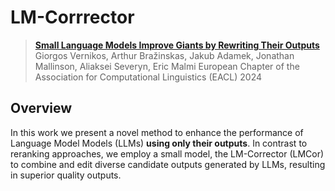 # LM-Corrrector

> [**Small Language Models Improve Giants by Rewriting Their Outputs**](https://arxiv.org/abs/2305.13514v1)  
> Giorgos Vernikos, Arthur Bražinskas, Jakub Adamek, Jonathan Mallinson, Aliaksei Severyn, Eric Malmi
> European Chapter of the Association for Computational Linguistics (EACL) 2024

## Overview
In this work we present a novel method to enhance the performance of Language Model Models (LLMs) **using only their outputs**. In contrast to reranking approaches, we employ a small model, the LM-Corrector (LMCor) to combine and edit diverse candidate outputs generated by LLMs, resulting in superior quality outputs.
